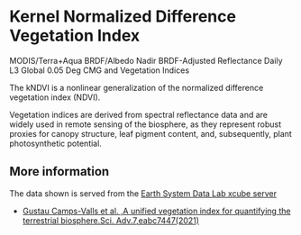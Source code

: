 # Kernel Normalized Difference Vegetation Index

MODIS/Terra+Aqua BRDF/Albedo Nadir BRDF-Adjusted Reflectance Daily L3 Global 0.05 Deg CMG and Vegetation Indices

The kNDVI is a nonlinear generalization of the normalized difference vegetation index (NDVI). 

Vegetation indices are derived from spectral reflectance data and are widely used in remote sensing of the biosphere, as they represent robust proxies for canopy structure, leaf pigment content, and, subsequently, plant photosynthetic potential.

## More information

The data shown is served from the [Earth System Data Lab xcube server](https://viewer.earthsystemdatalab.net/)

- [Gustau Camps-Valls et al. ,A unified vegetation index for quantifying the terrestrial biosphere.Sci. Adv.7,eabc7447(2021)](https://doi.org/10.1126/sciadv.abc7447)
